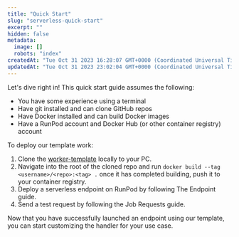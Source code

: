 ```yaml
---
title: "Quick Start"
slug: "serverless-quick-start"
excerpt: ""
hidden: false
metadata: 
  image: []
  robots: "index"
createdAt: "Tue Oct 31 2023 16:28:07 GMT+0000 (Coordinated Universal Time)"
updatedAt: "Tue Oct 31 2023 23:02:04 GMT+0000 (Coordinated Universal Time)"
---
```


Let's dive right in! This quick start guide assumes the following:

- You have some experience using a terminal
- Have git installed and can clone GitHub repos
- Have Docker installed and can build Docker images
- Have a RunPod account and Docker Hub (or other container registry) account

To deploy our template work:

1. Clone the [worker-template](https://github.com/runpod-workers/worker-template) locally to your PC.
2. Navigate into the root of the cloned repo and run `docker build --tag <username>/<repo>:<tag> .` once it has completed building, push it to your container registry.
3. Deploy a serverless endpoint on RunPod by following The Endpoint guide.
4. Send a test request by following the Job Requests guide.

Now that you have successfully launched an endpoint using our template, you can start customizing the handler for your use case.
